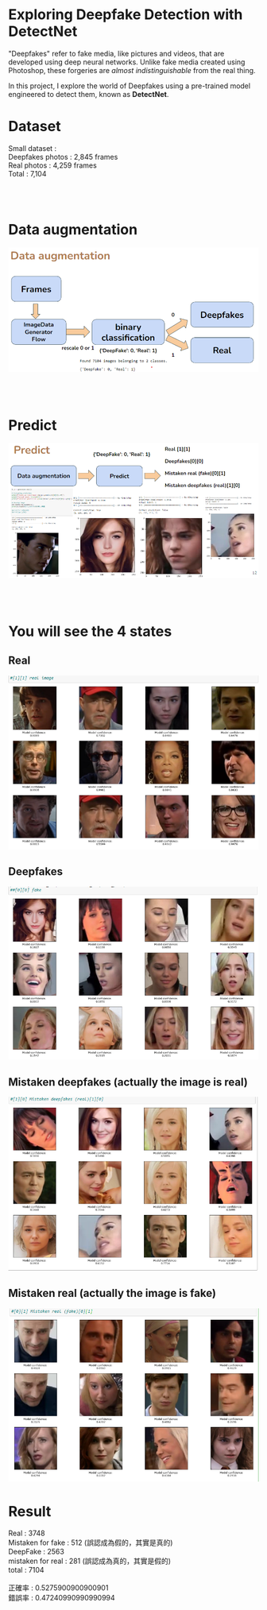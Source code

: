# Exploring Deepfake Detection with DetectNet

"Deepfakes" refer to fake media, like pictures and videos, that are developed using deep neural networks. Unlike fake media created using Photoshop, these forgeries are _almost indistinguishable_ from the real thing.

In this project, I explore the world of Deepfakes using a pre-trained model engineered to detect them, known as **DetectNet**.

Dataset
==
Small dataset : </br>
Deepfakes photos : 2,845 frames</br>
Real  photos : 4,259 frames</br>
Total : 7,104</br>

</br>
</br>

Data augmentation
==
![image](readme_image/data_augmentation.png)


</br>
</br>

Predict
==
![image](readme_image/predict.png)

</br>
</br>

You will see the 4 states
==

Real
--
![image](readme_image/real.png)

Deepfakes
--
![image](readme_image/deepfakes.png)

Mistaken deepfakes (actually the image is real)
--
![image](readme_image/mistaken_deepfakes_real.png)


Mistaken real (actually the image is fake)
--
![image](readme_image/mistaken_real_fake.png)


Result
==
Real : 3748</br>
Mistaken for fake : 512 (誤認成為假的，其實是真的)</br>
DeepFake : 2563</br>
mistaken for real : 281 (誤認成為真的，其實是假的)</br>
total : 7104</br>
</br>
正確率 : 0.5275900900900901</br>
錯誤率 : 0.47240990990990994</br>